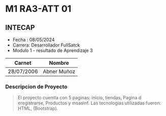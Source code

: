 # M1 RA3-ATT 01
## INTECAP
- Fecha : 08/05/2024
- Carrera: Desarrollador FullSatck
- Modulo 1 - resultado de Aprendizaje 3


|Carnet|Nombre|
|------|------|
|28/07/2006|Abner Muñoz|

### Descripcion de Proyecto
> El proyecto cuemta con 5 paginas: inicio,
> tiendas, Pagina d eregistrarse, Productos y msasinf.
> Las tecnologias utilizadas fueron: HTML,
(Bootstrap).